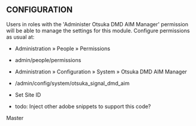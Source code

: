 CONFIGURATION
-------------

Users in roles with the 'Administer Otsuka DMD AIM Manager' permission will be able
to manage the settings for this module. Configure permissions as usual at:

 * Administration » People » Permissions
 * admin/people/permissions

 * Administration » Configuration » System » Otsuka DMD AIM Manager
 * /admin/config/system/otsuka_signal_dmd_aim

 * Set Site ID
 * todo: Inject other adobe snippets to support this code?

Master 
